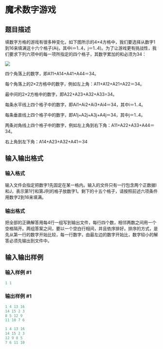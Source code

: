 # 魔术数字游戏

## 题目描述

填数字方格的游戏有很多种变化，如下图所示的4×4方格中，我们要选择从数字1到16来填满这十六个格子(Aij，其中i＝1..4，j＝1..4)。为了让游戏更有挑战性，我们要求下列六项中的每一项所指定的四个格子，其数字累加的和必须为34：

![](https://cdn.luogu.com.cn/upload/pic/87.png)

四个角落上的数字，即A11+A14+A41+A44＝34。

每个角落上的2×2方格中的数字，例如左上角：A11+A12+A21+A22＝34。

最中间的2×2方格中的数字，即A22+A23+A32+A33=34。

每条水平线上四个格子中的数字，即Ai1+Ai2+Ai3+Ai4＝34，其中i＝1..4。

每条垂直线上四个格子中的数字，即A1j+A2j+A3j+A4j＝34，其中j＝1..4。

两条对角线上四个格子中的数字，例如左上角到右下角：A11+A22+A33+A44＝34。

右上角到左下角：A14+A23+A32+A41＝34

## 输入输出格式

### 输入格式

输入文件会指定把数字1先固定在某一格内。输入的文件只有一行包含两个正数据I和J，表示第1行和第J列的格子放数字1。剩下的十五个格子，请按照前述六项条件用数字2到16来填满。

### 输出格式

把全部的正确解答用每4行一组写到输出文件，每行四个数，相邻两数之间用一个空格隔开。两组答案之间，要以一个空白行相间，并且依序排好。排序的方式，是先从第一行的数字开始比较，每一行数字，由最左边的数字开始比，数字较小的解答必须先输出到文件中。

## 输入输出样例

### 输入样例 #1

```cpp
1 1

```
### 输出样例 #1

```cpp
1 4 13 16
14 15 2 3
8 5 12 9
11 10 7 6

1 4 13 16
14 15 2 3
12 9 8 5
7 6 11 10

```
